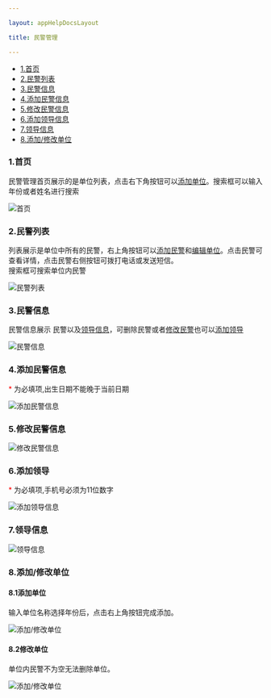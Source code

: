 ```yaml
---

layout: appHelpDocsLayout

title: 民警管理

---
```

<ul>
   <li><a href="#home">1.首页</a></li>
   <li><a href="#list">2.民警列表</a></li>
   <li><a href="#policeInfo">3.民警信息</a></li>
   <li><a href="#add_mj">4.添加民警信息</a></li>
   <li><a href="#edit_mj">5.修改民警信息</a></li>
   <li><a href="#add_ld">6.添加领导信息</a></li>
   <li><a href="#ld_info">7.领导信息</a></li>
   <li><a href="#edit_dw">8.添加/修改单位</a></li>
</ul>

### <span id="home">1.首页</span>

民警管理首页展示的是单位列表，点击右下角按钮可以<a href="#edit_dw">添加单位</a>。搜索框可以输入年份或者姓名进行搜索

![首页](./img/policemanage/home.jpg)

### <span id="list">2.民警列表</span>

<span style="text-align: left;">列表展示是单位中所有的民警，右上角按钮可以<a href="#add_mj">添加民警</a>和<a href="#edit_dw">编辑单位</a>。点击民警可查看详情，点击民警右侧按钮可拨打电话或发送短信。<br>搜索框可搜索单位内民警</span>

![民警列表](./img/policemanage/list.jpg)

### <span id="policeInfo">3.民警信息</span>

民警信息展示 民警以及<a href="#ld_info">领导信息</a>，可删除民警或者<a href="#edit_mj">修改民警</a>也可以<a href="#add_ld">添加领导</a>

![民警信息](./img/policemanage/police_info.jpg)

### <span id="add_mj">4.添加民警信息</span>

<span style="color:red;">*</span> 为必填项,出生日期不能晚于当前日期

![添加民警信息](./img/policemanage/add_mj.jpg)

### <span id="edit_mj">5.修改民警信息</span>

![修改民警信息](./img/policemanage/edit_mj.jpg)

### <span id="add_ld">6.添加领导</span>

<span style="color:red;">*</span> 为必填项,手机号必须为11位数字

![添加领导信息](./img/policemanage/add_lingdao.jpg)

### <span id="ld_info">7.领导信息</span>

![领导信息](./img/policemanage/ld_info.jpg)

### <span id="edit_dw">8.添加/修改单位</span>

#### 8.1添加单位
输入单位名称选择年份后，点击右上角按钮完成添加。

![添加/修改单位](./img/policemanage/add_dw.jpg)<br>

#### 8.2修改单位
单位内民警不为空无法删除单位。

![添加/修改单位](./img/policemanage/edit_dw.jpg)
